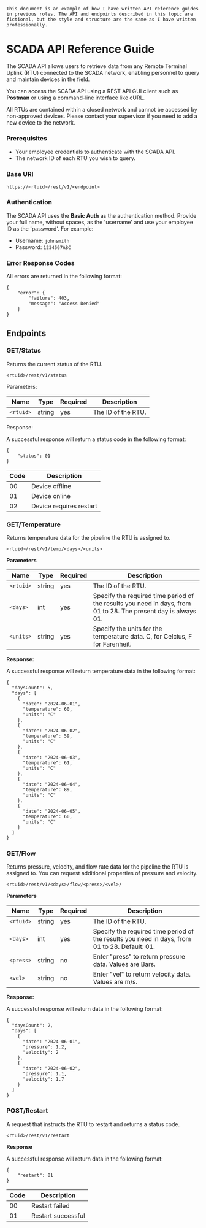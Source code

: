 ```This document is an example of how I have written API reference guides in previous roles. The API and endpoints described in this topic are fictional, but the style and structure are the same as I have written professionally.```

# SCADA API Reference Guide

The SCADA API allows users to retrieve data from any Remote Terminal Uplink (RTU) connected to the SCADA network, enabling personnel to query and maintain devices in the field.

You can access the SCADA API using a REST API GUI client such as **Postman** or using a command-line interface like cURL.

All RTUs are contained within a closed network and cannot be accessed by non-approved devices. Please contact your supervisor if you need to add a new device to the network.

### Prerequisites

- Your employee credentials to authenticate with the SCADA API.
- The network ID of each RTU you wish to query.

### Base URI

`https://<rtuid>/rest/v1/<endpoint>`

### Authentication

The SCADA API uses the **Basic Auth** as the authentication method. Provide your full name, without spaces, as the 'username' and use your employee ID as the 'password'. For example:

- Username: `johnsmith`
- Password: `1234567ABC`

### Error Response Codes

All errors are returned in the following format:

```
{
    "error": {
        "failure": 403,
        "message": "Access Denied"
    }
}
```

## Endpoints

### GET/Status

Returns the current status of the RTU.

`<rtuid>/rest/v1/status`

Parameters:

|Name|Type|Required|Description|
|---|---|---|---|
|`<rtuid>`|string|yes|The ID of the RTU.|

Response:

A successful response will return a status code in the following format:

```
{
    "status": 01
}
```

|Code|Description|
|---|---|
|00|Device offline|
|01|Device online|
|02|Device requires restart|

### GET/Temperature

Returns temperature data for the pipeline the RTU is assigned to.

`<rtuid>/rest/v1/temp/<days>/<units>`

**Parameters**

|Name|Type|Required|Description|
|---|---|---|---|
|`<rtuid>`|string|yes|The ID of the RTU.|
|`<days>`|int|yes|Specify the required time period of the results you need in days, from 01 to 28. The present day is always 01.|
|`<units>`|string|yes|Specify the units for the temperature data. C, for Celcius, F for Farenheit.|

**Response:**

A successful response will return temperature data in the following format:

```
{
  "daysCount": 5,
  "days": [
    {
      "date": "2024-06-01",
      "temperature": 60,
      "units": "C"
    },
    {
      "date": "2024-06-02",
      "temperature": 59,
      "units": "C"
    },
    {
      "date": "2024-06-03",
      "temperature": 61,
      "units": "C"
    },
    {
      "date": "2024-06-04",
      "temperature": 89,
      "units": "C"
    },
    {
      "date": "2024-06-05",
      "temperature": 60,
      "units": "C"
    }
  ]
}
```

### GET/Flow

Returns pressure, velocity, and flow rate data for the pipeline the RTU is assigned to. You can request additional properties of pressure and velocity.

`<rtuid>/rest/v1/<days>/flow/<press>/<vel>/`

**Parameters**

|Name|Type|Required|Description|
|---|---|---|---|
|`<rtuid>`|string|yes|The ID of the RTU.|
|`<days>`|int|yes|Specify the required time period of the results you need in days, from 01 to 28. Default: 01.|
|`<press>`|string|no|Enter "press" to return pressure data. Values are Bars.|
|`<vel>`|string|no|Enter "vel" to return velocity data. Values are m/s.|

**Response:**

A successful response will return data in the following format:

```
{
  "daysCount": 2,
  "days": [
    {
      "date": "2024-06-01",
      "pressure": 1.2,
      "velocity": 2
    },
    {
      "date": "2024-06-02",
      "pressure": 1.1,
      "velocity": 1.7
    }
  ]
}
```
### POST/Restart

A request that instructs the RTU to restart and returns a status code.

`<rtuid>/rest/v1/restart`

**Response**

A successful response will return data in the following format:

```
{
    "restart": 01
}
```

|Code|Description|
|---|---|
|00|Restart failed|
|01|Restart successful|
